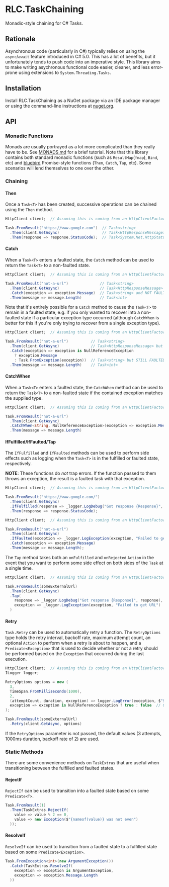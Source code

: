 # RLC.TaskChaining

Monadic-style chaining for C# Tasks.

## Rationale

Asynchronous code (particularly in C#) typically relies on using the `async`/`await` feature introduced in C# 5.0.  This has a lot of benefits, but it unfortunately tends to push code into an imperative style.  This library aims to make writing asychronous functional code easier, cleaner, and less error-prone using extensions to `System.Threading.Tasks`.

## Installation

Install RLC.TaskChaining as a NuGet package via an IDE package manager or using the command-line instructions at [nuget.org][].

## API

### Monadic Functions

Monads are usually portrayed as a lot more complicated than they really have to be.  See [MONADS.md][] for a brief tutorial.  Note that this library contains both standard monadic functions (such as `ResultMap`(`fmap`), `Bind`, etc) and [bluebird][] Promise-style functions (`Then`, `Catch`, `Tap`, etc).  Some scenarios will lend themselves to one over the other.

### Chaining

#### Then

Once a `Task<T>` has been created, successive operations can be chained using the `Then` method.

```c#
HttpClient client;  // Assuming this is coming from an HttpClientFactory or injected or whatever

Task.FromResult("https://www.google.com")  // Task<string>
  .Then(client.GetAsync)                   // Task<HttpResponseMessage>
  .Then(response => response.StatusCode);  // Task<System.Net.HttpStatusCode>
```

#### Catch

When a `Task<T>` enters a faulted state, the `Catch` method can be used to return the `Task<T>` to a non-faulted state.

```c#
HttpClient client;  // Assuming this is coming from an HttpClientFactory or injected or whatever

Task.FromResult("not-a-url")              // Task<string>
  .Then(client.GetAsync)                  // Task<HttpResponseMessage> but FAULTED
  .Catch(exception => exception.Message)  // Task<string> and NOT FAULTED
  .Then(message => message.Length)        // Task<int>
```

Note that it's entirely possible for a `Catch` method to cause the `Task<T>` to remain in a faulted state, e.g. if you only wanted to recover into a non-faulted state if a particular exception type occurred (although `CatchWhen` is better for this if you're only trying to recover from a single exception type).

```c#
HttpClient client;  // Assuming this is coming from an HttpClientFactory or injected or whatever

Task.FromResult("not-a-url")          // Task<string>
  .Then(client.GetAsync)              // Task<HttpResponseMessage> but FAULTED
  .Catch(exception => exception is NullReferenceException
    ? exception.Message
    : Task.FromException(exception))  // Task<string> but STILL FAULTED if anything other than NullReferenceException occurred
  .Then(message => message.Length)    // Task<int>
```

#### CatchWhen

When a `Task<T>` enters a faulted state, the `CatchWhen` method can be used to return the `Task<T>` to a non-faulted state if the contained exception matches the supplied type.

```c#
HttpClient client;  // Assuming this is coming from an HttpClientFactory or injected or whatever

Task.FromResult("not-a-url")                                                  // Task<string>
  .Then(client.GetAsync)                                                      // Task<HttpResponseMessage> but FAULTED
  .CatchWhen<string, NullReferenceException>(exception => exception.Message)  // Task<string> and NOT FAULTED if client.GetAsync threw a NullReferenceException
  .Then(message => message.Length)                                            // Task<int>
```

#### IfFulfilled/IfFaulted/Tap

The `IfFulfilled` and `IfFaulted` methods can be used to perform side effects such as logging when the `Task<T>` is in the fulfilled or faulted state, respectively.

**NOTE**: These functions do _not_ trap errors. If the function passed to them throws an exception, the result is a faulted task with that exception.

```c#
HttpClient client;  // Assuming this is coming from an HttpClientFactory or injected or whatever

Task.FromResult("https://www.google.com/")
  .Then(client.GetAsync)
  .IfFulfilled(response => _logger.LogDebug("Got response {Response}", response)
  .Then(response => response.StatusCode);
```

```c#
HttpClient client;  // Assuming this is coming from an HttpClientFactory or injected or whatever

Task.FromResult("not-a-url")
  .Then(client.GetAsync)
  .IfFaulted(exception => _logger.LogException(exception, "Failed to get URL")
  .Catch(exception => exception.Message)
  .Then(message => message.Length);
```

The `Tap` method takes both an `onFulfilled` and `onRejected` `Action` in the event that you want to perform some side effect on both sides of the `Task` at a single time.

```c#
HttpClient client;  // Assuming this is coming from an HttpClientFactory or injected or whatever

Task.FromResult(someExternalUrl)
  .Then(client.GetAsync)
  .Tap(
    response => _logger.LogDebug("Got response {Response}", response),
    exception => _logger.LogException(exception, "Failed to get URL")
  )
```

#### Retry

`Task.Retry` can be used to automatically retry a function.  The `RetryOptions` type holds the retry interval, backoff rate, maximum attempt count, an optional `Action` to perform when a retry is about to happen, and a `Predicate<Exception>` that is used to decide whether or not a retry should be performed based on the `Exception` that occurred during the last execution.

```c#
HttpClient client;  // Assuming this is coming from an HttpClientFactory or injected or whatever
ILogger logger;

RetryOptions options = new (
  3,
  TimeSpan.FromMilliseconds(1000),
  2,
  (attemptCount, duration, exception) => logger.LogError(exception, $"Starting retry {attemptCount} after {duration.TotalMilliseconds} milliseconds"),
  exception => exception is NullReferenceException ? true : false  // Only NullReferenceExceptions will trigger retries, other exceptions will fall through
);

Task.FromResult(someExternalUrl)
  .Retry(client.GetAsync, options)
```

If the `RetryOptions` parameter is not passed, the default values (3 attempts, 1000ms duration, backoff rate of 2) are used.

### Static Methods

There are some convenience methods on `TaskExtras` that are useful when transitioning between the fulfilled and faulted states.

#### RejectIf

`RejectIf` can be used to transition into a faulted state based on some `Predicate<T>`.

```c#
Task.FromResult(1)
  .Then(TaskExtras.RejectIf(
    value => value % 2 == 0,
    value => new Exception($"{nameof(value)} was not even")
  ));
```

#### ResolveIf

`ResolveIf` can be used to transition from a faulted state to a fulfilled state based on some `Predicate<Exception>`.

```c#
Task.FromException<int>(new ArgumentException())
  .Catch(TaskExtras.ResolveIf(
    exception => exception is ArgumentException,
    exception => exception.Message.Length
  ))
```

[bluebird]: http://bluebirdjs.com/docs/getting-started.html
[MONADS.md]: ./MONADS.md
[nuget.org]: https://www.nuget.org/packages/RLC.TaskChaining/
